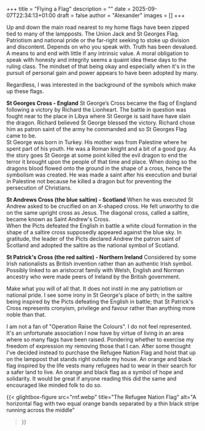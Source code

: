 +++
title = "Flying a Flag"
description = ""
date = 2025-09-07T22:34:13+01:00
draft = false
author = "Alexander"
images = []
+++

Up and down the main road nearest to my home flags have been zipped tied to many of the lampposts. The Union Jack and St Georges Flag. Patriotism and national pride or the far-right seeking to stoke up division and discontent.  Depends on who you speak with. Truth has been devalued. A means to and end with little if any intrinsic value.  A moral obligation to speak with honesty and integrity seems a quaint idea these days to the ruling class. The mindset of that being okay and especially when it's in the pursuit of personal gain and power appears to have been adopted by many. 

Regardless, I was interested in the background of the symbols which make up these flags.

**St Georges Cross - England**
St George’s Cross became the flag of England following a victory by Richard the Lionheart. The battle in question was fought near to the place in Libya where St George is said have have slain the dragon. Richard believed St George blessed the victory. Richard chose him as patron saint of the army he commanded and so St Georges Flag came to be.\
St George was born in Turkey. His mother was from Palestine where he spent part of his youth. He was a Roman knight and a bit of a good guy. As the story goes St George at some point killed the evil dragon to end the terror it brought upon the people of that time and place. When doing so the dragons blood flowed onto the ground in the shape of a cross, hence the symbolism was created. He was made a saint after his execution and burial in Palestine not because he killed a dragon but for preventing the persecution of Christians. 

**St Andrews Cross (the blue saltire) - Scotland**
When he was executed St Andrew asked to be crucified on an X-shaped cross. He felt unworthy to die on the same upright cross as Jesus. The diagonal cross, called a saltire, became known as Saint Andrew's Cross.\
When the Picts defeated the English in battle a white cloud formation in the shape of a saltire cross supposedly appeared against the blue sky. In gratitude, the leader of the Picts declared Andrew the patron saint of Scotland and adopted the saltire as the national symbol of Scotland.

**St Patrick's Cross (the red saltire) - Northern Ireland**
Considered by some Irish nationalists as British invention rather than an authentic Irish symbol. Possibly linked to an aristocrat family with Welsh, English and Norman ancestry who were made peers of Ireland by the British government. 

Make what you will of all that. It does not instil in me any patriotism or national pride. I see some irony in St George's place of birth; in the saltire being inspired by the Picts defeating the English in battle; that St Patrick's Cross represents cronyism, privilege and favour rather than anything more noble than that.

I am not a fan of "Operation Raise the Colours". I do not feel represented. It's an unfortunate association I now have by virtue of living in an area where so many flags have been raised. Pondering whether to exercise my freedom of expression my removing those that I can. After some thought I've decided instead to purchase the Refugee Nation Flag and hoist that up on the lamppost that stands right outside my house. An orange and black flag inspired by the life vests many refugees had to wear in their search for a safer land to live. An orange and black flag as a symbol of hope and solidarity. It would be great if anyone reading this did the same and encouraged like minded folk to do so. 

{{< glightbox-figure 
   src="rnf.webp" 
   title="The Refugee Nation Flag"
   alt="A horizontal flag with two equal orange bands separated by a thin black stripe running across the middle" 
>}}




